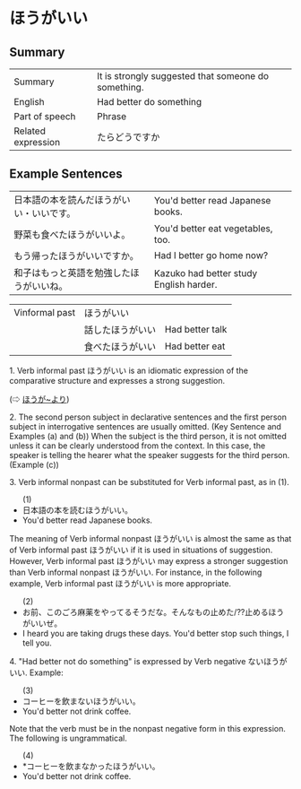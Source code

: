 # ほうがいい

## Summary

<table><tr>   <td>Summary</td>   <td>It is strongly suggested that someone do something.</td></tr><tr>   <td>English</td>   <td>Had better do something</td></tr><tr>   <td>Part of speech</td>   <td>Phrase</td></tr><tr>   <td>Related expression</td>   <td>たらどうですか</td></tr></table>

## Example Sentences

<table><tr>   <td>日本語の本を読んだほうがいい・いいです。</td>   <td>You'd better read Japanese books.</td></tr><tr>   <td>野菜も食べたほうがいいよ。</td>   <td>You'd better eat vegetables, too.</td></tr><tr>   <td>もう帰ったほうがいいですか。</td>   <td>Had I better go home now?</td></tr><tr>   <td>和子はもっと英語を勉強したほうがいいね。</td>   <td>Kazuko had better study English harder.</td></tr></table>

<table class="table"> <tbody><tr class="tr head"> <td class="td"><span class="bold"><span>Vinformal past</span></span></td> <td class="td"><span class="concept">ほうがいい</span> </td> <td class="td"><span>&nbsp;</span></td> </tr> <tr class="tr"> <td class="td"><span>&nbsp;</span></td> <td class="td"><span>話した</span><span class="concept">ほうがいい</span> </td> <td class="td"><span>Had    better talk</span></td> </tr> <tr class="tr"> <td class="td"><span>&nbsp;</span></td> <td class="td"><span>食べた</span><span class="concept">ほうがいい</span> </td> <td class="td"><span>Had    better eat</span></td> </tr> </tbody></table>

<p>1. Verb informal past <span class="cloze">ほうがいい</span> is an idiomatic expression of the comparative structure and expresses a strong suggestion.</p>  <p>(⇨ <a href="#㊦ ほうが~より">ほうが~より</a>)</p>  <p>2. The second person subject in declarative sentences and the first person subject in interrogative sentences are usually omitted. (Key Sentence and Examples (a) and (b)) When the subject is the third person, it is not omitted unless it can be clearly understood from the context. In this case, the speaker is telling the hearer what the speaker suggests for the third person. (Example (c))</p>  <p>3. Verb informal nonpast can be substituted for Verb informal past, as in (1).</p>  <ul>(1) <li>日本語の本を読む<span class="cloze">ほうがいい</span>。</li> <li>You'd better read Japanese books.</li> </ul>  <p>The meaning of Verb informal nonpast <span class="cloze">ほうがいい</span> is almost the same as that of Verb informal past <span class="cloze">ほうがいい</span> if it is used in situations of suggestion. However, Verb informal past <span class="cloze">ほうがいい</span> may express a stronger suggestion than Verb informal nonpast <span class="cloze">ほうがいい</span>. For instance, in the following example, Verb informal past <span class="cloze">ほうがいい</span> is more appropriate.</p>  <ul>(2) <li>お前、このごろ麻薬をやってるそうだな。そんなもの止めた/??止める<span class="cloze">ほうがいい</span>ぜ。</li> <li>I heard you are taking drugs these days. You'd better stop such things, I tell you.</li> </ul>  <p>4. "Had better not do something" is expressed by Verb negative ない<span class="cloze">ほうがいい</span>. Example:</p>  <ul>(3) <li>コーヒーを飲まない<span class="cloze">ほうがいい</span>。</li> <li>You'd better not drink coffee.</li> </ul>  <p>Note that the verb must be in the nonpast negative form in this expression. The following is ungrammatical.</p>  <ul>(4) <li>*コーヒーを飲まなかった<span class="cloze">ほうがいい</span>。</li> <li>You'd better not drink coffee.</li> </ul>

